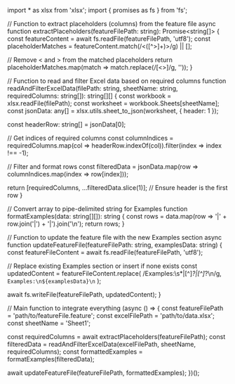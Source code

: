 import * as xlsx from 'xlsx';
import { promises as fs } from 'fs';

// Function to extract placeholders (columns) from the feature file
async function extractPlaceholders(featureFilePath: string): Promise<string[]> {
  const featureContent = await fs.readFile(featureFilePath, 'utf8');
  const placeholderMatches = featureContent.match(/<([^>]+)>/g) || [];
  
  // Remove < and > from the matched placeholders
  return placeholderMatches.map(match => match.replace(/[<>]/g, ''));
}

// Function to read and filter Excel data based on required columns
function readAndFilterExcelData(filePath: string, sheetName: string, requiredColumns: string[]): string[][] {
  const workbook = xlsx.readFile(filePath);
  const worksheet = workbook.Sheets[sheetName];
  const jsonData: any[] = xlsx.utils.sheet_to_json(worksheet, { header: 1 });

  const headerRow: string[] = jsonData[0];
  
  // Get indices of required columns
  const columnIndices = requiredColumns.map(col => headerRow.indexOf(col)).filter(index => index !== -1);

  // Filter and format rows
  const filteredData = jsonData.map(row => columnIndices.map(index => row[index]));
  
  return [requiredColumns, ...filteredData.slice(1)]; // Ensure header is the first row
}

// Convert array to pipe-delimited string for Examples
function formatExamples(data: string[][]): string {
  const rows = data.map(row => '|' + row.join('|') + '|').join('\n');
  return rows;
}

// Function to update the feature file with the new Examples section
async function updateFeatureFile(featureFilePath: string, examplesData: string) {
  const featureFileContent = await fs.readFile(featureFilePath, 'utf8');

  // Replace existing Examples section or insert if none exists
  const updatedContent = featureFileContent.replace(
    /Examples:\s*\|[^]*?\|[^]*?\n/g,
    `Examples:\n${examplesData}\n`
  );

  await fs.writeFile(featureFilePath, updatedContent);
}

// Main function to integrate everything
(async () => {
  const featureFilePath = 'path/to/featureFile.feature';
  const excelFilePath = 'path/to/data.xlsx';
  const sheetName = 'Sheet1';

  const requiredColumns = await extractPlaceholders(featureFilePath);
  const filteredData = readAndFilterExcelData(excelFilePath, sheetName, requiredColumns);
  const formattedExamples = formatExamples(filteredData);

  await updateFeatureFile(featureFilePath, formattedExamples);
})();